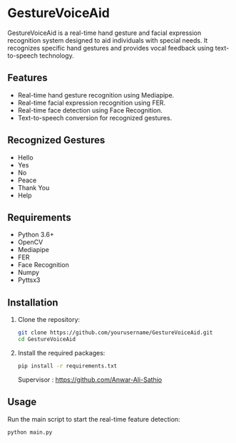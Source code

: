 # GestureVoiceAid

GestureVoiceAid is a real-time hand gesture and facial expression recognition system designed to aid individuals with special needs. It recognizes specific hand gestures and provides vocal feedback using text-to-speech technology.

## Features

- Real-time hand gesture recognition using Mediapipe.
- Real-time facial expression recognition using FER.
- Real-time face detection using Face Recognition.
- Text-to-speech conversion for recognized gestures.

## Recognized Gestures

- Hello
- Yes
- No
- Peace
- Thank You
- Help

## Requirements

- Python 3.6+
- OpenCV
- Mediapipe
- FER
- Face Recognition
- Numpy
- Pyttsx3

## Installation

1. Clone the repository:

    ```sh
    git clone https://github.com/yourusername/GestureVoiceAid.git
    cd GestureVoiceAid
    ```

2. Install the required packages:

    ```sh
    pip install -r requirements.txt
    ```
   Supervisor : https://github.com/Anwar-Ali-Sathio

## Usage

Run the main script to start the real-time feature detection:

```sh
python main.py
